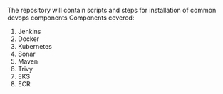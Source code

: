 The repository will contain scripts and steps for installation of common devops components
Components covered:
1. Jenkins
2. Docker
3. Kubernetes
4. Sonar
5. Maven
6. Trivy
7. EKS
8. ECR
